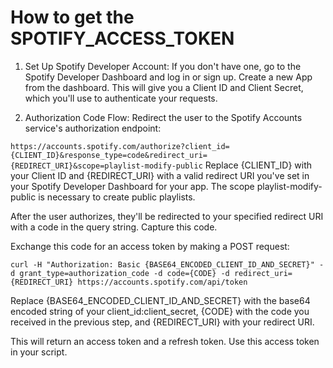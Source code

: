 # How to get the SPOTIFY_ACCESS_TOKEN

1. Set Up Spotify Developer Account:
   If you don't have one, go to the Spotify Developer Dashboard and log in or sign up.
   Create a new App from the dashboard. This will give you a Client ID and Client Secret, which you'll use to authenticate your requests.

2. Authorization Code Flow:
   Redirect the user to the Spotify Accounts service's authorization endpoint:

`https://accounts.spotify.com/authorize?client_id={CLIENT_ID}&response_type=code&redirect_uri={REDIRECT_URI}&scope=playlist-modify-public`
Replace {CLIENT_ID} with your Client ID and {REDIRECT_URI} with a valid redirect URI you've set in your Spotify Developer Dashboard for your app. The scope playlist-modify-public is necessary to create public playlists.

After the user authorizes, they'll be redirected to your specified redirect URI with a code in the query string. Capture this code.

Exchange this code for an access token by making a POST request:

`curl -H "Authorization: Basic {BASE64_ENCODED_CLIENT_ID_AND_SECRET}" -d grant_type=authorization_code -d code={CODE} -d redirect_uri={REDIRECT_URI} https://accounts.spotify.com/api/token`

Replace {BASE64_ENCODED_CLIENT_ID_AND_SECRET} with the base64 encoded string of your client_id:client_secret, {CODE} with the code you received in the previous step, and {REDIRECT_URI} with your redirect URI.

This will return an access token and a refresh token. Use this access token in your script.
